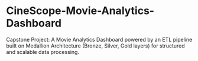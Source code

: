 # CineScope-Movie-Analytics-Dashboard
Capstone Project: A Movie Analytics Dashboard powered by an ETL pipeline built on Medallion Architecture (Bronze, Silver, Gold layers) for structured and scalable data processing.

